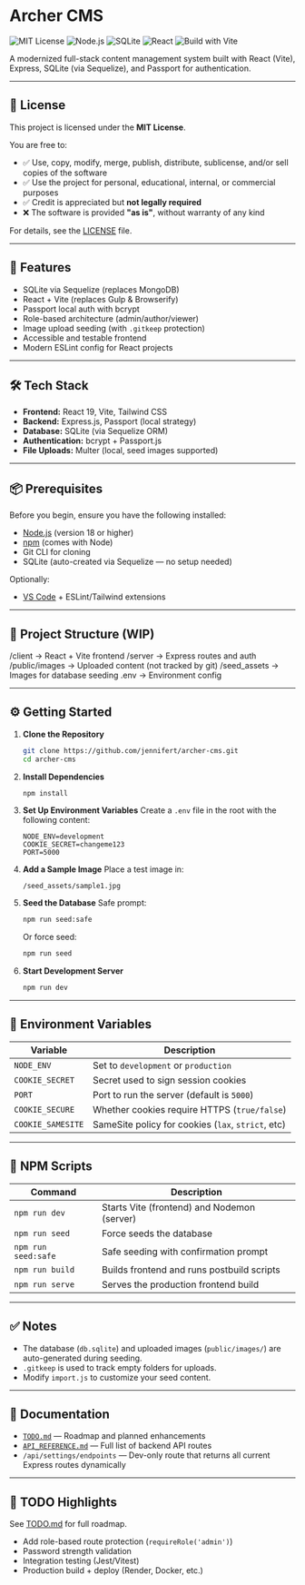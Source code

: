 # Archer CMS

![MIT License](https://img.shields.io/badge/license-MIT-blue.svg)
![Node.js](https://img.shields.io/badge/node-18%2B-brightgreen)
![SQLite](https://img.shields.io/badge/database-SQLite-lightgrey)
![React](https://img.shields.io/badge/frontend-React%2019-blue)
![Build with Vite](https://img.shields.io/badge/bundler-Vite-646CFF)

A modernized full-stack content management system built with React (Vite), Express, SQLite (via Sequelize), and Passport for authentication.

---

## 📄 License

This project is licensed under the **MIT License**.

You are free to:
- ✅ Use, copy, modify, merge, publish, distribute, sublicense, and/or sell copies of the software  
- ✅ Use the project for personal, educational, internal, or commercial purposes  
- ✅ Credit is appreciated but **not legally required**  
- ❌ The software is provided **"as is"**, without warranty of any kind

For details, see the [LICENSE](./LICENSE) file.

---

## 🚀 Features
- SQLite via Sequelize (replaces MongoDB)
- React + Vite (replaces Gulp & Browserify)
- Passport local auth with bcrypt
- Role-based architecture (admin/author/viewer)
- Image upload seeding (with `.gitkeep` protection)
- Accessible and testable frontend
- Modern ESLint config for React projects

---

## 🛠 Tech Stack

- **Frontend:** React 19, Vite, Tailwind CSS
- **Backend:** Express.js, Passport (local strategy)
- **Database:** SQLite (via Sequelize ORM)
- **Authentication:** bcrypt + Passport.js
- **File Uploads:** Multer (local, seed images supported)

---

## 📦 Prerequisites
Before you begin, ensure you have the following installed:

- [Node.js](https://nodejs.org/) (version 18 or higher)
- [npm](https://www.npmjs.com/) (comes with Node)
- Git CLI for cloning
- SQLite (auto-created via Sequelize — no setup needed)

Optionally:
- [VS Code](https://code.visualstudio.com/) + ESLint/Tailwind extensions

---

## 🧭 Project Structure (WIP)
/client -> React + Vite frontend
/server -> Express routes and auth
/public/images -> Uploaded content (not tracked by git)
/seed_assets -> Images for database seeding
.env -> Environment config

---

## ⚙️ Getting Started

1. **Clone the Repository**
    ```bash
    git clone https://github.com/jennifert/archer-cms.git
    cd archer-cms
    ```

2. **Install Dependencies**
    ```bash
    npm install
    ```

3. **Set Up Environment Variables**
    Create a `.env` file in the root with the following content:
    ```env
    NODE_ENV=development
    COOKIE_SECRET=changeme123
    PORT=5000
    ```

4. **Add a Sample Image**
    Place a test image in:
    ```
    /seed_assets/sample1.jpg
    ```

5. **Seed the Database**
    Safe prompt:
    ```bash
    npm run seed:safe
    ```

    Or force seed:
    ```bash
    npm run seed
    ```

6. **Start Development Server**
    ```bash
    npm run dev
    ```

---

## 🔐 Environment Variables

| Variable         | Description                                      |
|------------------|--------------------------------------------------|
| `NODE_ENV`       | Set to `development` or `production`             |
| `COOKIE_SECRET`  | Secret used to sign session cookies              |
| `PORT`           | Port to run the server (default is `5000`)       |
| `COOKIE_SECURE`  | Whether cookies require HTTPS (`true/false`)     |
| `COOKIE_SAMESITE`| SameSite policy for cookies (`lax`, `strict`, etc) |


---

## 📜 NPM Scripts

| Command             | Description                                 |
|---------------------|---------------------------------------------|
| `npm run dev`       | Starts Vite (frontend) and Nodemon (server) |
| `npm run seed`      | Force seeds the database                    |
| `npm run seed:safe` | Safe seeding with confirmation prompt       |
| `npm run build`     | Builds frontend and runs postbuild scripts  |
| `npm run serve`     | Serves the production frontend build        |

---

## ✅ Notes

- The database (`db.sqlite`) and uploaded images (`public/images/`) are auto-generated during seeding.
- `.gitkeep` is used to track empty folders for uploads.
- Modify `import.js` to customize your seed content.

---

## 📘 Documentation

- [`TODO.md`](./TODO.md) — Roadmap and planned enhancements
- [`API_REFERENCE.md`](./API_REFERENCE.md) — Full list of backend API routes
- `/api/settings/endpoints` — Dev-only route that returns all current Express routes dynamically



---

## 📌 TODO Highlights

See [TODO.md](TODO.md) for full roadmap.

- Add role-based route protection (`requireRole('admin')`)
- Password strength validation
- Integration testing (Jest/Vitest)
- Production build + deploy (Render, Docker, etc.)
